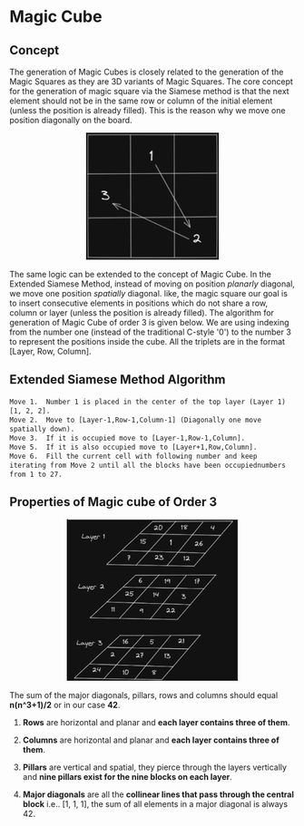 # Magic Cube

## Concept

The generation of Magic Cubes is closely related to the generation of the Magic Squares as they are 3D variants of Magic Squares. The core concept for the generation of magic square via the Siamese method is that the next element should not be in the same row or column of the initial element (unless the position is already filled). This is the reason why we move one position diagonally on the board. 

<center><img src="media/example-1.png" alt="example-1" style="zoom:80%;"  /> </center>



The same logic can be extended to the concept of Magic Cube. In the Extended Siamese Method, instead of moving on position *planarly* diagonal, we move one position _spatially_ diagonal. like, the magic square our goal is to insert consecutive elements in positions which do not share a row, column or layer (unless the position is already filled). The algorithm for generation of Magic Cube of order 3 is given below. We are using indexing from the number one (instead of the traditional C-style '0') to the number 3 to represent the positions inside the cube. All the triplets are in the format [Layer, Row, Column].

## Extended Siamese Method Algorithm

```
Move 1.  Number 1 is placed in the center of the top layer (Layer 1) [1, 2, 2].
Move 2.  Move to [Layer-1,Row-1,Column-1] (Diagonally one move spatially down).
Move 3.  If it is occupied move to [Layer-1,Row-1,Column].
Move 5.  If it is also occupied move to [Layer+1,Row,Column].
Move 6.  Fill the current cell with following number and keep iterating from Move 2 until all the blocks have been occupiednumbers from 1 to 27.
```

## Properties of Magic cube of Order 3

<center><img src="media/layers.png" alt="layers" style="zoom:67%;" /></center>

The sum of the major diagonals, pillars, rows and columns should equal **n(n^3+1)/2** or in our case **42**.



1. **Rows** are horizontal and planar and **each layer contains three of them**. 

   

2. **Columns** are horizontal and planar and **each layer contains three of them**. 

   

3. **Pillars** are vertical and spatial, they pierce through the layers vertically and **nine pillars exist for the nine blocks on each layer**. 

   

4. **Major diagonals** are all the **collinear lines that pass through the central block** i.e.. [1, 1, 1], the sum of all elements in a major diagonal is always 42.


